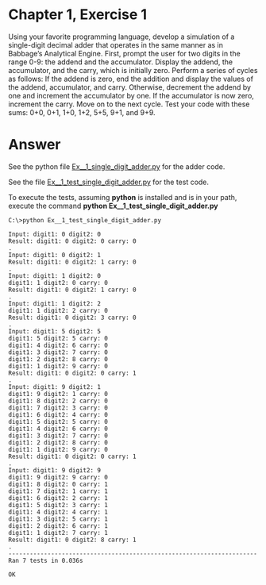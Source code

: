# Chapter 1, Exercise 1

Using your favorite programming language, develop a simulation of a single-digit decimal adder that operates in the same manner as in Babbage’s Analytical Engine. First, prompt the user for two digits in the range 0-9: the addend and the accumulator. Display the addend, the accumulator, and the carry, which is initially zero. Perform a series of cycles as follows: If the addend is zero, end the addition and display the values of the addend, accumulator, and carry. Otherwise, decrement the addend by one and increment the accumulator by one. If the accumulator is now zero, increment the carry. Move on to the next cycle. Test your code with these sums: 0+0, 0+1, 1+0, 1+2, 5+5, 9+1, and 9+9.

# Answer
See the python file [Ex__1_single_digit_adder.py](src/Ex__1_single_digit_adder.py) for the adder code.

See the file [Ex__1_test_single_digit_adder.py](src/Ex__1_test_single_digit_adder.py) for the test code.

To execute the tests, assuming **python** is installed and is in your path, execute the command **python Ex__1_test_single_digit_adder.py**

```
C:\>python Ex__1_test_single_digit_adder.py

Input: digit1: 0 digit2: 0
Result: digit1: 0 digit2: 0 carry: 0
.
Input: digit1: 0 digit2: 1
Result: digit1: 0 digit2: 1 carry: 0
.
Input: digit1: 1 digit2: 0
digit1: 1 digit2: 0 carry: 0
Result: digit1: 0 digit2: 1 carry: 0
.
Input: digit1: 1 digit2: 2
digit1: 1 digit2: 2 carry: 0
Result: digit1: 0 digit2: 3 carry: 0
.
Input: digit1: 5 digit2: 5
digit1: 5 digit2: 5 carry: 0
digit1: 4 digit2: 6 carry: 0
digit1: 3 digit2: 7 carry: 0
digit1: 2 digit2: 8 carry: 0
digit1: 1 digit2: 9 carry: 0
Result: digit1: 0 digit2: 0 carry: 1
.
Input: digit1: 9 digit2: 1
digit1: 9 digit2: 1 carry: 0
digit1: 8 digit2: 2 carry: 0
digit1: 7 digit2: 3 carry: 0
digit1: 6 digit2: 4 carry: 0
digit1: 5 digit2: 5 carry: 0
digit1: 4 digit2: 6 carry: 0
digit1: 3 digit2: 7 carry: 0
digit1: 2 digit2: 8 carry: 0
digit1: 1 digit2: 9 carry: 0
Result: digit1: 0 digit2: 0 carry: 1
.
Input: digit1: 9 digit2: 9
digit1: 9 digit2: 9 carry: 0
digit1: 8 digit2: 0 carry: 1
digit1: 7 digit2: 1 carry: 1
digit1: 6 digit2: 2 carry: 1
digit1: 5 digit2: 3 carry: 1
digit1: 4 digit2: 4 carry: 1
digit1: 3 digit2: 5 carry: 1
digit1: 2 digit2: 6 carry: 1
digit1: 1 digit2: 7 carry: 1
Result: digit1: 0 digit2: 8 carry: 1
.
----------------------------------------------------------------------
Ran 7 tests in 0.036s

OK
```